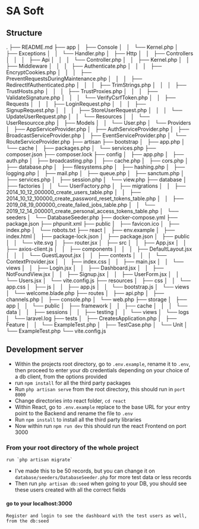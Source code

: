 
# SA Soft

## Structure
.
├── README.md
├── app
│   ├── Console
│   │   └── Kernel.php
│   ├── Exceptions
│   │   └── Handler.php
│   ├── Http
│   │   ├── Controllers
│   │   │   ├── Api
│   │   │   └── Controller.php
│   │   ├── Kernel.php
│   │   ├── Middleware
│   │   │   ├── Authenticate.php
│   │   │   ├── EncryptCookies.php
│   │   │   ├── PreventRequestsDuringMaintenance.php
│   │   │   ├── RedirectIfAuthenticated.php
│   │   │   ├── TrimStrings.php
│   │   │   ├── TrustHosts.php
│   │   │   ├── TrustProxies.php
│   │   │   ├── ValidateSignature.php
│   │   │   └── VerifyCsrfToken.php
│   │   ├── Requests
│   │   │   ├── LoginRequest.php
│   │   │   ├── SignupRequest.php
│   │   │   ├── StoreUserRequest.php
│   │   │   └── UpdateUserRequest.php
│   │   └── Resources
│   │       └── UserResourcce.php
│   ├── Models
│   │   └── User.php
│   └── Providers
│       ├── AppServiceProvider.php
│       ├── AuthServiceProvider.php
│       ├── BroadcastServiceProvider.php
│       ├── EventServiceProvider.php
│       └── RouteServiceProvider.php
├── artisan
├── bootstrap
│   ├── app.php
│   └── cache
│       ├── packages.php
│       └── services.php
├── composer.json
├── composer.lock
├── config
│   ├── app.php
│   ├── auth.php
│   ├── broadcasting.php
│   ├── cache.php
│   ├── cors.php
│   ├── database.php
│   ├── filesystems.php
│   ├── hashing.php
│   ├── logging.php
│   ├── mail.php
│   ├── queue.php
│   ├── sanctum.php
│   ├── services.php
│   ├── session.php
│   └── view.php
├── database
│   ├── factories
│   │   └── UserFactory.php
│   ├── migrations
│   │   ├── 2014_10_12_000000_create_users_table.php
│   │   ├── 2014_10_12_100000_create_password_reset_tokens_table.php
│   │   ├── 2019_08_19_000000_create_failed_jobs_table.php
│   │   └── 2019_12_14_000001_create_personal_access_tokens_table.php
│   └── seeders
│       └── DatabaseSeeder.php
├── docker-compose.yml
├── package.json
├── phpunit.xml
├── public
│   ├── favicon.ico
│   ├── index.php
│   └── robots.txt
├── react
│   ├── env.example
│   ├── index.html
│   ├── package-lock.json
│   ├── package.json
│   ├── public
│   │   └── vite.svg
│   ├── router.jsx
│   ├── src
│   │   ├── App.jsx
│   │   ├── axios-client.js
│   │   ├── components
│   │   │   ├── DefaultLayout.jsx
│   │   │   └── GuestLayout.jsx
│   │   ├── contexts
│   │   │   └── ContextProvider.jsx
│   │   ├── index.css
│   │   ├── main.jsx
│   │   └── views
│   │       ├──  Login.jsx
│   │       ├── Dashboard.jsx
│   │       ├── NotFoundView.jsx
│   │       ├── Signup.jsx
│   │       ├── UserForm.jsx
│   │       └── Users.jsx
│   └── vite.config.js
├── resources
│   ├── css
│   │   └── app.css
│   ├── js
│   │   ├── app.js
│   │   └── bootstrap.js
│   └── views
│       └── welcome.blade.php
├── routes
│   ├── api.php
│   ├── channels.php
│   ├── console.php
│   └── web.php
├── storage
│   ├── app
│   │   └── public
│   ├── framework
│   │   ├── cache
│   │   │   └── data
│   │   ├── sessions
│   │   ├── testing
│   │   └── views
│   └── logs
│       └── laravel.log
├── tests
│   ├── CreatesApplication.php
│   ├── Feature
│   │   └── ExampleTest.php
│   ├── TestCase.php
│   └── Unit
│       └── ExampleTest.php
└── vite.config.js
## Development server

 - Within the projects root directory, go to `.env.example`, rename it to `.env`, then proceed to enter your db credentials depending on your choice of a db client, from the options provided
 - run `npm install` for all the third party packages
 - Run `php artisan serve` from the root directory, this should run in `port 8000`
 - Change directories into react folder, `cd react`
 - Within React, go to `.env.example` replace to the base URL for your entry point to the Backend and rename the file to `.env`
 - Run `npm install` to install all the third party libraries
 - Now within run `npm run dev` this should run the react Frontend on port 3000

### From your root directory of the whole project
    run `php artisan migrate`
 - I've made this to be 50 records, but you can change it on `database/seeders/DatabaseSeeder.php` for more test data or less records
 - Then run `php artisan db:seed` when going to your DB, you should see these users created with all the correct fields

#### go to your localhost:3000 
    Register and login to see the dashboard with the test users as well, from the db:seed

